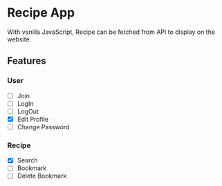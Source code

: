 # Recipe App

With vanilla JavaScript, Recipe can be fetched from API to display on the website.

## Features

### User

- [ ] Join
- [ ] LogIn
- [ ] LogOut
- [x] Edit Profile
- [ ] Change Password

### Recipe

- [x] Search
- [ ] Bookmark
- [ ] Delete Bookmark

